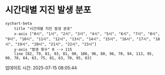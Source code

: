 # 시간대별 지진 발생 분포

```mermaid
xychart-beta
    title "시간대별 지진 발생 분포"
    x-axis ["0시", "1시", "2시", "3시", "4시", "5시", "6시", "7시", "8시", "9시", "10시", "11시", "12시", "13시", "14시", "15시", "16시", "17시", "18시", "19시", "20시", "21시", "22시", "23시"]
    y-axis "발생 횟수" 0 --> 115
    line [82, 79, 81, 93, 81, 90, 106, 96, 80, 96, 70, 94, 113, 95, 90, 78, 64, 63, 75, 81, 63, 70, 95, 63]
```

업데이트 시간: 2025-07-15 08:05:44
